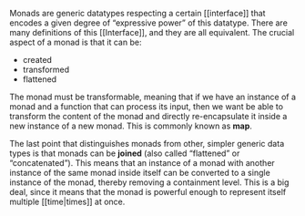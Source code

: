 Monads are generic datatypes respecting a certain [[interface]] that encodes a given degree of “expressive power” of this datatype. There are many definitions of this [[Interface]], and they are all equivalent. The crucial aspect of a monad is that it can be:

- created
- transformed
- flattened

The monad must be transformable, meaning that if we have an instance of a monad and a function that can process its input, then we want be able to transform the content of the monad and directly re-encapsulate it inside a new instance of a new monad. This is commonly known as **map**.

The last point that distinguishes monads from other, simpler generic data types is that monads can be **joined** (also called “flattened” or “concatenated”). This means that an instance of a monad with another instance of the same monad inside itself can be converted to a single instance of the monad, thereby removing a containment level. This is a big deal, since it means that the monad is powerful enough to represent itself multiple [[time|times]] at once.
